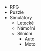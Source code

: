 *  RPG
*  Puzzle
*  Simulátory
    *  Letecké
    *  Námořní
    *  Silniční
        *  Auto
        *  Moto
